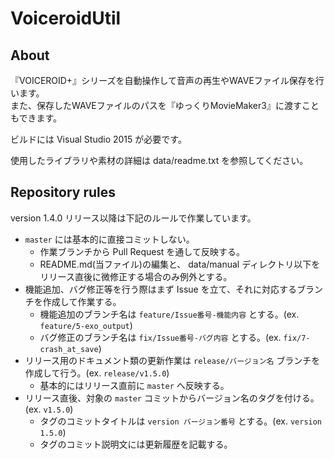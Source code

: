# VoiceroidUtil

## About

『VOICEROID+』シリーズを自動操作して音声の再生やWAVEファイル保存を行います。  
また、保存したWAVEファイルのパスを『ゆっくりMovieMaker3』に渡すこともできます。

ビルドには Visual Studio 2015 が必要です。

使用したライブラリや素材の詳細は data/readme.txt を参照してください。

## Repository rules

version 1.4.0 リリース以降は下記のルールで作業しています。

* `master` には基本的に直接コミットしない。
    * 作業ブランチから Pull Request を通して反映する。
    * README.md(当ファイル)の編集と、 data/manual ディレクトリ以下をリリース直後に微修正する場合のみ例外とする。
* 機能追加、バグ修正等を行う際はまず Issue を立て、それに対応するブランチを作成して作業する。
    * 機能追加のブランチ名は `feature/Issue番号-機能内容` とする。(ex. `feature/5-exo_output`)
    * バグ修正のブランチ名は `fix/Issue番号-バグ内容` とする。(ex. `fix/7-crash_at_save`)
* リリース用のドキュメント類の更新作業は `release/バージョン名` ブランチを作成して行う。(ex. `release/v1.5.0`)
    * 基本的にはリリース直前に `master` へ反映する。
* リリース直後、対象の `master` コミットからバージョン名のタグを付ける。(ex. `v1.5.0`)
    * タグのコミットタイトルは `version バージョン番号` とする。(ex. `version 1.5.0`)
    * タグのコミット説明文には更新履歴を記載する。
